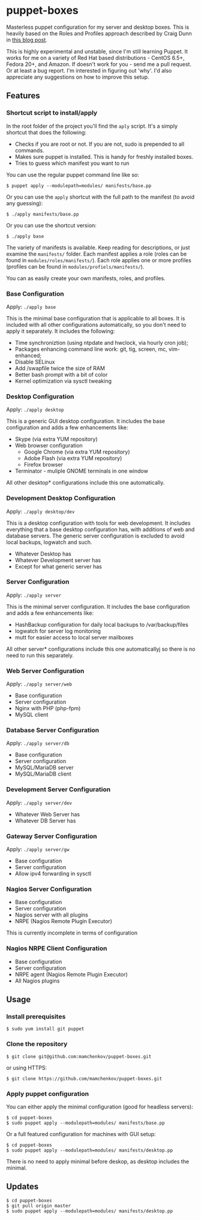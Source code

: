 puppet-boxes
============

Masterless puppet configuration for my server and desktop boxes.  This
is heavily based on the Roles and Profiles approach described by Craig
Dunn in [this blog post](http://www.craigdunn.org/2012/05/239/).

This is highly experimental and unstable, since I'm still learning Puppet.
It works for me on a variety of Red Hat based distributions - CentOS 6.5+, 
Fedora 20+, and Amazon.  If doesn't work for you - send me a pull request.
Or at least a bug report.  I'm interested in figuring out 'why'. I'd also
appreciate any suggestions on how to improve this setup.

Features
--------

### Shortcut script to install/apply

In the root folder of the project you'll find the ```aply``` script.  It's a
simply shortcut that does the following:

* Checks if you are root or not.  If you are not, sudo is prepended to all commands.
* Makes sure puppet is installed.  This is handy for freshly installed boxes.
* Tries to guess which manifest you want to run

You can use the regular puppet command line like so:

```
$ puppet apply --modulepath=modules/ manifests/base.pp
```

Or you can use the ```apply``` shortcut with the full path to the manifest (to
avoid any guessing):

```
$ ./apply manifests/base.pp
```

Or you can use the shortcut version:

```
$ ./apply base
```

The variety of manifests is available.  Keep reading for descriptions, or just 
examine the ```manifests/``` folder.  Each manifest applies a role (roles can
be found in ```modules/roles/manifests/```).  Each role applies one or more
profiles (profiles can be found in ```modules/profiels/manifests/```).

You can as easily create your own manifests, roles, and profiles.

### Base Configuration

Apply: ```./apply base```

This is the minimal base configuration that is applicable to all boxes.  It is
included with all other configurations automatically, so you don't need to apply
it separately.  It includes the following:

* Time synchroniztion (using ntpdate and hwclock, via hourly cron job);
* Packages enhancing command line work: git, tig, screen, mc, vim-enhanced;
* Disable SELinux
* Add /swapfile twice the size of RAM
* Better bash prompt with a bit of color
* Kernel optimization via sysctl tweaking

### Desktop Configuration

Apply: ```./apply desktop```

This is a generic GUI desktop configuration.  It includes the base configuration
and adds a few enhancements like:

* Skype (via extra YUM repository)
* Web browser configuration
  * Google Chrome (via extra YUM repository)
  * Adobe Flash (via extra YUM repository)
  * Firefox browser
* Terminator - muliple GNOME terminals in one window

All other desktop* configurations include this one automatically.

### Development Desktop Configuration

Apply: ```./apply desktop/dev```

This is a desktop configuration with tools for web development.  It includes
everything that a base desktop configuration has, with additions of web and
database servers.  The generic server configuration is excluded to avoid
local backups, logwatch and such.

* Whatever Desktop has
* Whatever Development server has
* Except for what generic server has

### Server Configuration

Apply: ```./apply server```

This is the minimal server configuration.  It includes the base configuration and
adds a few enhancements like:

* HashBackup configuration for daily local backups to /var/backup/files
* logwatch for server log monitoring
* mutt for easier access to local server mailboxes

All other server* configurations include this one automaticallyj so there is no 
need to run this separately.

### Web Server Configuration

Apply: ```./apply server/web```

* Base configuration
* Server configuration
* Nginx with PHP (php-fpm)
* MySQL client

### Database Server Configuration

Apply: ```./apply server/db```

* Base configuration
* Server configuration
* MySQL/MariaDB server
* MySQL/MariaDB client

### Development Server Configuration

Apply: ```./apply server/dev```

* Whatever Web Server has
* Whatever DB Server has

### Gateway Server Configuration

Apply: ```./apply server/gw```

* Base configuration
* Server configuration
* Allow ipv4 forwarding in sysctl

### Nagios Server Configuration

* Base configuration
* Server configuration
* Nagios server with all plugins
* NRPE (Nagios Remote Plugin Executor)

This is currently incomplete in terms of configuration

### Nagios NRPE Client Configuration

* Base configuration
* Server configuration
* NRPE agent (Nagios Remote Plugin Executor)
* All Nagios plugins

Usage
-----

### Install prerequisites

```
$ sudo yum install git puppet
```

### Clone the repository

```
$ git clone git@github.com:mamchenkov/puppet-boxes.git
```

or using HTTPS:

```
$ git clone https://github.com/mamchenkov/puppet-boxes.git
```

### Apply puppet configuration

You can either apply the minimal configuration (good for headless servers):

```
$ cd puppet-boxes
$ sudo puppet apply --modulepath=modules/ manifests/base.pp
```

Or a full featured configuration for machines with GUI setup:

```
$ cd puppet-boxes
$ sudo puppet apply --modulepath=modules/ manifests/desktop.pp
```

There is no need to apply minimal before deskop, as desktop includes the minimal.


Updates
-------

```
$ cd puppet-boxes
$ git pull origin master
$ sudo puppet apply --modulepath=modules/ manifests/desktop.pp
```

